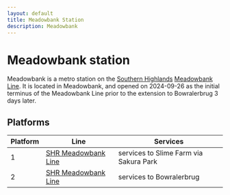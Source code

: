 ```yaml
---
layout: default
title: Meadowbank Station
description: Meadowbank
---
```


# Meadowbank station

Meadowbank is a metro station on the [Southern Highlands](/rail-networks/shr)
[Meadowbank Line](/rail-lines/shr-meadowbank-line). It is located in Meadowbank,
and opened on 2024-09-26 as the initial terminus of the Meadowbank Line prior to
the extension to Bowralerbrug 3 days later.

## Platforms

Platform | Line | Services
---|---|---
1 | [SHR Meadowbank Line](/rail-lines/shr-meadowbank-line) | services to Slime Farm via Sakura Park
2 | [SHR Meadowbank Line](/rail-lines/shr-meadowbank-line) | services to Bowralerbrug
